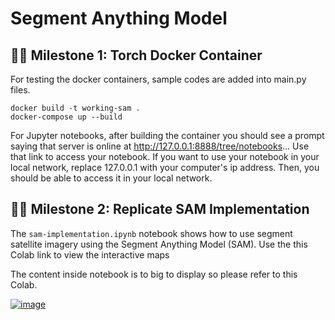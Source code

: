 # Segment Anything Model

## 🚵‍♀️ Milestone 1: Torch Docker Container
For testing the docker containers, sample codes are added into main.py files.

```
docker build -t working-sam .
docker-compose up --build
```
For Jupyter notebooks, after building the container you should see a prompt saying that server is online at http://127.0.0.1:8888/tree/notebooks... Use that link to access your notebook. If you want to use your notebook in your local network, replace 127.0.0.1 with your computer's ip address. Then, you should be able to access it in your local network.

## 🚵‍♀️ Milestone 2: Replicate SAM Implementation

The `sam-implementation.ipynb` notebook shows how to use segment satellite imagery using the Segment Anything Model (SAM). Use the this Colab link to view the interactive maps

The content inside notebook is to big to display so please refer to this Colab.

[![image](https://colab.research.google.com/assets/colab-badge.svg)](https://colab.research.google.com/drive/1IZ-54GI-5cp5oTfhc8_NKHkIZRp8Yw_A?usp=sharing)

